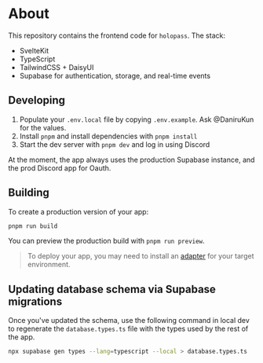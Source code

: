 # About

This repository contains the frontend code for `holopass`. The stack:

- SvelteKit
- TypeScript
- TailwindCSS + DaisyUI
- Supabase for authentication, storage, and real-time events

## Developing

1. Populate your `.env.local` file by copying `.env.example`. Ask @DaniruKun for the values.
2. Install `pnpm` and install dependencies with `pnpm install`
3. Start the dev server with `pnpm dev` and log in using Discord

At the moment, the app always uses the production Supabase instance, and the prod Discord app for Oauth.

## Building

To create a production version of your app:

```bash
pnpm run build
```

You can preview the production build with `pnpm run preview`.

> To deploy your app, you may need to install an [adapter](https://kit.svelte.dev/docs/adapters) for your target environment.

## Updating database schema via Supabase migrations

Once you've updated the schema, use the following command in local dev to regenerate the `database.types.ts` file with the types used by the rest of the app.

```bash
npx supabase gen types --lang=typescript --local > database.types.ts
```